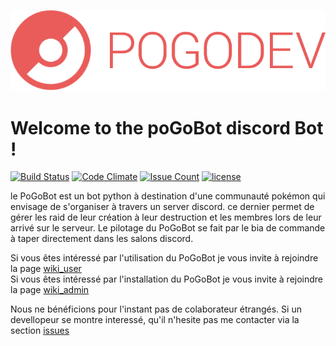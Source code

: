 [![POGODEV](https://github.com/pogodevorg/assets/blob/master/public/img/logo-github.png?raw=true)](https://pogodev.org)

# Welcome to the poGoBot discord Bot !
[![Build Status](https://travis-ci.org/12rambau/poGoBot.svg?branch=master)](https://travis-ci.org/12rambau/poGoBot) [![Code Climate](https://codeclimate.com/github/12rambau/poGoBot/badges/gpa.svg)](https://codeclimate.com/github/12rambau/poGoBot) [![Issue Count](https://codeclimate.com/github/12rambau/poGoBot/badges/issue_count.svg)](https://codeclimate.com/github/12rambau/poGoBot) [![license](https://img.shields.io/github/license/12rambau/poGoBot.svg?maxAge=2592000?style=flat-square)](https://github.com/12rambau/poGoBot/LICENSE)

le PoGoBot est un bot python à destination d'une communauté pokémon qui envisage de s'organiser à travers un server discord. ce dernier permet de gérer les raid de leur création à leur destruction et les membres lors de leur arrivé sur le serveur. Le pilotage du PoGoBot se fait par le bia de commande à taper directement dans les salons discord.  
  
Si vous êtes intéressé par l'utilisation du PoGoBot je vous invite à rejoindre la page [wiki_user](https://github.com/12rambau/poGoBot/wiki/wiki_user)  
Si vous êtes intéressé par l'installation du PoGoBot je vous invite à rejoindre la page [wiki_admin](https://github.com/12rambau/poGoBot/wiki/wip)  
  
Nous ne bénéficions pour l'instant pas de colaborateur étrangés. Si un devellopeur se montre interessé, qu'il n'hesite pas me contacter via la section [issues](https://github.com/12rambau/poGoBot/issues)
